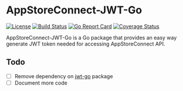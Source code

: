 # AppStoreConnect-JWT-Go

[![License](https://img.shields.io/badge/license-MIT-blue.svg)](LICENSE)
[![Build Status](https://travis-ci.org/kunallanjewar/appstoreconnect-jwt-go.svg?branch=master)](https://travis-ci.org/kunallanjewar/appstoreconnect-jwt-go)
[![Go Report Card](https://goreportcard.com/badge/github.com/kunallanjewar/appstoreconnect-jwt-go)](https://goreportcard.com/report/github.com/kunallanjewar/appstoreconnect-jwt-go)
[![Coverage Status](https://coveralls.io/repos/github/kunallanjewar/appstoreconnect-jwt-go/badge.svg)](https://coveralls.io/github/kunallanjewar/appstoreconnect-jwt-go)

AppStoreConnect-JWT-Go is a Go package that provides an easy way generate JWT token needed for accessing AppStoreConnect API.

## Todo

- [ ] Remove dependency on [jwt-go](https://github.com/dgrijalva/jwt-go) package
- [ ] Document more code
